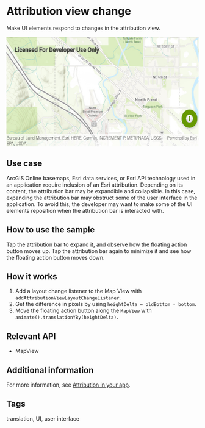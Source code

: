 # Attribution view change

Make UI elements respond to changes in the attribution view.

![Image of attribution view change](attribution-view-change.png)

## Use case

ArcGIS Online basemaps, Esri data services, or Esri API technology used in an application require inclusion of an Esri attribution. Depending on its content, the attribution bar may be expandible and collapsible. In this case, expanding the attribution bar may obstruct some of the user interface in the application. To avoid this, the developer may want to make some of the UI elements reposition when the attribution bar is interacted with.

## How to use the sample

Tap the attribution bar to expand it, and observe how the floating action button moves up. Tap the attribution bar again to minimize it and see how the floating action button moves down.

## How it works

1. Add a layout change listener to the Map View with `addAttributionViewLayoutChangeListener`.
2. Get the difference in pixels by using `heightDelta = oldBottom - bottom`.
3. Move the floating action button along the `MapView` with `animate().translationYBy(heightDelta)`.

## Relevant API

* MapView

## Additional information

For more information, see [Attribution in your app](https://developers.arcgis.com/terms/attribution/).

## Tags

translation, UI, user interface

